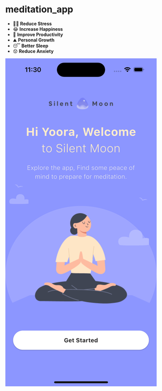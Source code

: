 # meditation_app

- 🧘‍♀️ **Reduce Stress**
- 😂 **Increase Happiness**
- 💼 **Improve Productivity**
- ⛰️ **Personal Growth**
- 😴 **Better Sleep**
- 😟 **Reduce Anxiety**

![Silent Moon Welcome Screen](assets/silent_moon_welcome.png)
